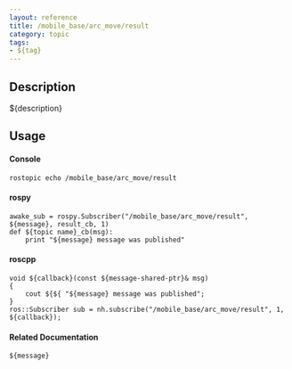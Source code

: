 ```yaml
---
layout: reference
title: /mobile_base/arc_move/result
category: topic
tags: 
- ${tag}
---
```


## Description
${description}

## Usage
#### Console
```
rostopic echo /mobile_base/arc_move/result
```

#### rospy
```
awake_sub = rospy.Subscriber("/mobile_base/arc_move/result", ${message}, result_cb, 1)
def ${topic name}_cb(msg):
    print "${message} message was published"
```

#### roscpp
```
void ${callback}(const ${message-shared-ptr}& msg)
{
    cout ${${ "${message} message was published";
}
ros::Subscriber sub = nh.subscribe("/mobile_base/arc_move/result", 1, ${callback});
```

#### Related Documentation
``${message}``  